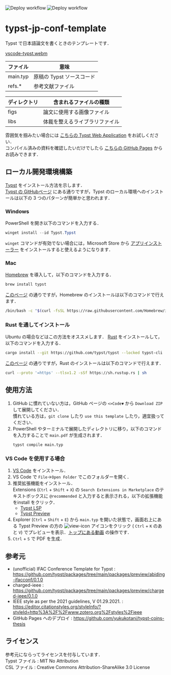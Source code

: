 ![Deploy workflow](https://github.com/kimushun1101/typst-jp-conf-template/actions/workflows/release.yml/badge.svg)
![Deploy workflow](https://github.com/kimushun1101/typst-jp-conf-template/actions/workflows/gh-pages.yml/badge.svg)

# typst-jp-conf-template

Typst で日本語論文を書くときのテンプレートです．

[vscode-typst.webm](https://github.com/kimushun1101/typst-jp-conf-template/assets/13430937/f227b85b-0266-417b-a24a-54f28f9a71b8)


| ファイル  | 意味                    |
| -------- | ----------------------- |
| main.typ | 原稿の Typst ソースコード |
| refs.*　 | 参考文献ファイル          |


| ディレクトリ | 含まれるファイルの種類          |
| ------------- | --------------------------- |
| figs　　      | 論文に使用する画像ファイル    |
| libs　　      | 体裁を整えるライブラリファイル |


雰囲気を掴みたい場合には [こちらの Typst Web Application](https://typst.app/project/w41EH6HRoEsXp95IW_y1WK) をお試しください．  
コンパイル済みの資料を確認したいだけでしたら [こちらの GitHub Pages](https://kimushun1101.github.io/typst-jp-conf-template/typst-jp-conf.pdf) からお読みできます．

## ローカル開発環境構築
[Typst](https://typst.app/) をインストール方法を示します．  
[Typst の GitHubページ](https://github.com/typst/typst) にある通りですが，Typst のローカル環境へのインストールは以下の 3 つのパターンが簡単かと思われます．

### Windows
PowerShell を開き以下のコマンドを入力する．
```powershell
winget install --id Typst.Typst
```
`winget` コマンドが有効でない場合には，Microsoft Store から [アプリインストーラー](https://apps.microsoft.com/detail/9nblggh4nns1) をインストールすると使えるようになります．

### Mac
[Homebrew](https://brew.sh/ja/) を導入して，以下のコマンドを入力する．
```sh
brew install typst
```
[このページ](https://brew.sh/ja/) の通りですが，Homebrew のインストールは以下のコマンドで行えます．
```sh
/bin/bash -c "$(curl -fsSL https://raw.githubusercontent.com/Homebrew/install/HEAD/install.sh)"
```

### Rust を通してインストール
Ubuntu の場合などはこの方法をオススメします．
[Rust](https://www.rust-lang.org/ja/tools/install) をインストールして，以下のコマンドを入力する．
```sh
cargo install --git https://github.com/typst/typst --locked typst-cli
```
[このページ](https://www.rust-lang.org/ja/tools/install) の通りですが，Rust のインストールは以下のコマンドで行えます．
```sh
curl --proto '=https' --tlsv1.2 -sSf https://sh.rustup.rs | sh
```

## 使用方法
1. GitHub に慣れていない方は，GitHub ページの `<>Code▼` から `Download ZIP` して展開してください．  
慣れている方は，`git clone` したり `use this template` したり，適宜扱ってください．
2. PowerShell やターミナルで展開したディレクトリに移り，以下のコマンドを入力することで `main.pdf` が生成されます．
   ```
   typst compile main.typ
   ```

### VS Code を使用する場合
1. [VS Code](https://code.visualstudio.com/) をインストール．
1. VS Code で `File`→`Open Folder` でこのフォルダーを開く．  
2. 推奨拡張機能をインストール．  
  Extensions (`Ctrl` + `Shift` + `X`) の `Search Extensions in Marketplace` のテキストボックスに `@recommended` と入力すると表示される，以下の拡張機能をinstall をクリック．  
    - [Typst LSP](https://marketplace.visualstudio.com/items?itemName=nvarner.typst-lsp)
    - [Typst Preview](https://marketplace.visualstudio.com/items?itemName=mgt19937.typst-preview)
1. Explorer (`Ctrl` + `Shift` + `E`) から `main.typ` を開いた状態で，画面右上にある Typst Preview の方の ![view-icon](https://github.com/kimushun1101/typst-jp-conf-template/assets/13430937/a44c52cb-d23a-4fdb-ac9f-dc2b47deb40a) アイコンをクリック (
 `Ctrl` + `K` のあと `V`) でプレビューを表示．[トップにある動画](#typst-jp-conf-template) の操作です．
2. `Ctrl` + `S` で PDF を生成．

## 参考元
- (unofficial) IFAC Conference Template for Typst : https://github.com/typst/packages/tree/main/packages/preview/abiding-ifacconf/0.1.0
- charged-ieee : https://github.com/typst/packages/tree/main/packages/preview/charged-ieee/0.1.0
- IEEE style as per the 2021 guidelines, V 01.29.2021. : https://editor.citationstyles.org/styleInfo/?styleId=http%3A%2F%2Fwww.zotero.org%2Fstyles%2Fieee
- GitHub Pages へのデプロイ : https://github.com/yukukotani/typst-coins-thesis

## ライセンス
参考元にならってライセンスを付与しています．  
Typst ファイル : MIT No Attribution  
CSL ファイル : Creative Commons Attribution-ShareAlike 3.0 License  
